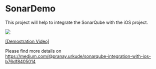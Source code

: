 # SonarDemo   
This project will help to integrate the SonarQube with the iOS project.

![](https://github.com/Pmobiledev/SonarDemo/blob/master/sonar_project_logo.png)

[[Demostration Video]](https://youtu.be/xC_sy1hL32M)

Please find more details on 
https://medium.com/@pranay.urkude/sonarqube-integration-with-ios-b76df8405014

